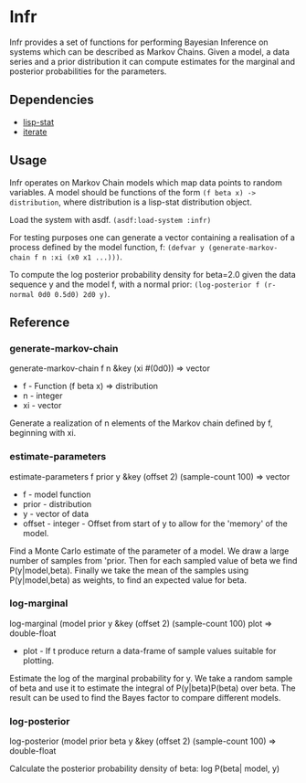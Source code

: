 # Infr
Infr provides a set of functions for performing Bayesian Inference on systems which can be described as Markov Chains. Given a model, a data series and a prior distribution it can compute estimates for the marginal and posterior probabilities for the parameters.

## Dependencies

* [lisp-stat](https://lisp-stat.dev)
* [iterate](https://iterate.common-lisp.dev)

## Usage
Infr operates on Markov Chain models which map data points to random variables. A model should be functions of the form `(f beta x) -> distribution`, where distribution is a lisp-stat distribution object.

Load the system with asdf.
```(asdf:load-system :infr)```

For testing purposes one can generate a vector containing a realisation of a process defined by the model function, f:
```(defvar y (generate-markov-chain f n :xi (x0 x1 ...)))```.

To compute the log posterior probability density for beta=2.0 given the data sequence y and the model f, with a normal prior:
```(log-posterior f (r-normal 0d0 0.5d0) 2d0 y)```.

## Reference
### generate-markov-chain
generate-markov-chain f n &key (xi #(0d0))
=> vector
* f - Function (f beta x) => distribution
* n - integer
* xi - vector

Generate a realization of n elements of the Markov chain defined by f, beginning with xi.

### estimate-parameters
estimate-parameters f prior y &key (offset 2) (sample-count 100)
=> vector
* f - model function
* prior - distribution
* y - vector of data
* offset - integer - Offset from start of y to allow for the 'memory' of the model.

Find a Monte Carlo estimate of the parameter of a model.  We draw a large
number of samples from 'prior. Then for each sampled value of beta we find
P(y|model,beta). Finally we take the mean of the samples using P(y|model,beta)
as weights, to find an expected value for beta.

### log-marginal
log-marginal (model prior y &key (offset 2) (sample-count 100) plot
=> double-float
* plot - If t produce return a data-frame of sample values suitable for plotting.

Estimate the log of the marginal probability for y. We take a random sample of beta and use it to estimate the integral of P(y|beta)P(beta) over beta.
The result can be used to find the Bayes factor to compare different models.

### log-posterior
log-posterior (model prior beta y &key (offset 2) (sample-count 100)
=> double-float

Calculate the posterior probability density of beta: log P(beta| model, y)
